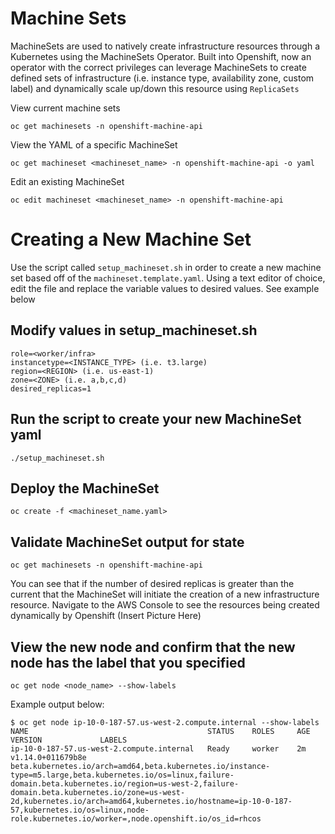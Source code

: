 # Machine Sets

MachineSets are used to natively create infrastructure resources through a Kubernetes using the MachineSets Operator. Built into Openshift, now an operator with the correct privileges can leverage MachineSets to create defined sets of infrastructure (i.e. instance type, availability zone, custom label) and dynamically scale up/down this resource using `ReplicaSets`

View current machine sets
```
oc get machinesets -n openshift-machine-api
```

View the YAML of a specific MachineSet
```
oc get machineset <machineset_name> -n openshift-machine-api -o yaml
```

Edit an existing MachineSet
```
oc edit machineset <machineset_name> -n openshift-machine-api
```

# Creating a New Machine Set
Use the script called `setup_machineset.sh` in order to create a new machine set based off of the `machineset.template.yaml`. Using a text editor of choice, edit the file and replace the variable values to desired values. See example below

## Modify values in setup_machineset.sh
```
role=<worker/infra>
instancetype=<INSTANCE_TYPE> (i.e. t3.large)
region=<REGION> (i.e. us-east-1)
zone=<ZONE> (i.e. a,b,c,d)
desired_replicas=1
```

## Run the script to create your new MachineSet yaml
```
./setup_machineset.sh
```

## Deploy the MachineSet
```
oc create -f <machineset_name.yaml>
```

## Validate MachineSet output for state
```
oc get machinesets -n openshift-machine-api
```

You can see that if the number of desired replicas is greater than the current that the MachineSet will initiate the creation of a new infrastructure resource. Navigate to the AWS Console to see the resources being created dynamically by Openshift
(Insert Picture Here)

## View the new node and confirm that the new node has the label that you specified
```
oc get node <node_name> --show-labels
```

Example output below:
```
$ oc get node ip-10-0-187-57.us-west-2.compute.internal --show-labels
NAME                                        STATUS    ROLES     AGE       VERSION             LABELS
ip-10-0-187-57.us-west-2.compute.internal   Ready     worker    2m        v1.14.0+011679b8e   beta.kubernetes.io/arch=amd64,beta.kubernetes.io/instance-type=m5.large,beta.kubernetes.io/os=linux,failure-domain.beta.kubernetes.io/region=us-west-2,failure-domain.beta.kubernetes.io/zone=us-west-2d,kubernetes.io/arch=amd64,kubernetes.io/hostname=ip-10-0-187-57,kubernetes.io/os=linux,node-role.kubernetes.io/worker=,node.openshift.io/os_id=rhcos
```
